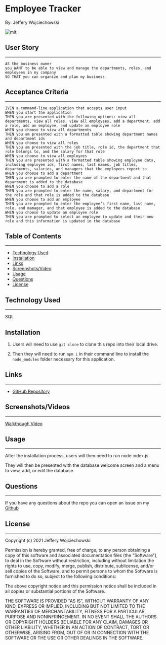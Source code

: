 # Employee Tracker
By: Jeffery Wojciechowski

![mit](https://img.shields.io/badge/license-MIT-brightgreen)


## User Story
___
```
AS the business owner
you WANT to be able to view and manage the departments, roles, and employees in my company
SO THAT you can organize and plan my business
```


## Acceptance Criteria
___

```
IVEN a command-line application that accepts user input
WHEN you start the application
THEN you are presented with the following options: view all departments, view all roles, view all employees, add a department, add a role, add an employee, and update an employee role
WHEN you choose to view all departments
THEN you am presented with a formatted table showing department names and department ids
WHEN you choose to view all roles
THEN you am presented with the job title, role id, the department that role belongs to, and the salary for that role
WHEN you choose to view all employees
THEN you are presented with a formatted table showing employee data, including employee ids, first names, last names, job titles, departments, salaries, and managers that the employees report to
WHEN you choose to add a department
THEN you are prompted to enter the name of the department and that department is added to the database
WHEN you choose to add a role
THEN you are prompted to enter the name, salary, and department for the role and that role is added to the database
WHEN you choose to add an employee
THEN you are prompted to enter the employee’s first name, last name, role, and manager, and that employee is added to the database
WHEN you choose to update an employee role
THEN you are prompted to select an employee to update and their new role and this information is updated in the database 
```

## Table of Contents
---

* [Technology Used](#technology-used)
* [Installation](#installation)
* [Links](#links)
* [Screenshots/Video](#Screenshots/Videos)
* [Usage](#usage)
* [Questions](#questions)
* [License](#License)

## Technology Used
___
SQL

## Installation

1. Users will need to use `git clone` to clone this repo into their local drive. 

2. Then they will need to run `npm i` in their command line to install the `node_modules` folder necessary for this application.

## Links
___
- [GitHub Repository](https://github.com/Jefferywojo98/employee-tracker)

## Screenshots/Videos
___

[Walkthough Video](https://watch.screencastify.com/v/51qlhOXNo2Be2fwdhEkJ)


## Usage
___

After the installation process, users will then need to run node index.js.

They will then be presented with the database welcome screen and a menu to view, add, or edit the database.


## Questions
___

If you have any questions about the repo you can open an issue on my [Github](https://github.com/Jefferywojo98/Note-Taking/issues)

## License
___

Copyright (c) 2021 Jeffery Wojciechowski

Permission is hereby granted, free of charge, to any person obtaining a copy
of this software and associated documentation files (the "Software"), to deal
in the Software without restriction, including without limitation the rights
to use, copy, modify, merge, publish, distribute, sublicense, and/or sell
copies of the Software, and to permit persons to whom the Software is
furnished to do so, subject to the following conditions:

The above copyright notice and this permission notice shall be included in all
copies or substantial portions of the Software.

THE SOFTWARE IS PROVIDED "AS IS", WITHOUT WARRANTY OF ANY KIND, EXPRESS OR
IMPLIED, INCLUDING BUT NOT LIMITED TO THE WARRANTIES OF MERCHANTABILITY,
FITNESS FOR A PARTICULAR PURPOSE AND NONINFRINGEMENT. IN NO EVENT SHALL THE
AUTHORS OR COPYRIGHT HOLDERS BE LIABLE FOR ANY CLAIM, DAMAGES OR OTHER
LIABILITY, WHETHER IN AN ACTION OF CONTRACT, TORT OR OTHERWISE, ARISING FROM,
OUT OF OR IN CONNECTION WITH THE SOFTWARE OR THE USE OR OTHER DEALINGS IN THE
SOFTWARE.
